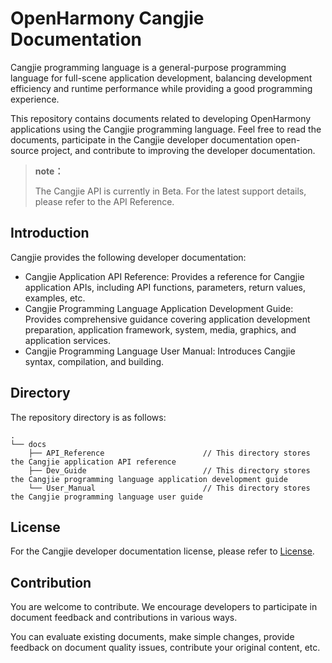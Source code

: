 # OpenHarmony Cangjie Documentation

Cangjie programming language is a general-purpose programming language for full-scene application development, balancing development efficiency and runtime performance while providing a good programming experience.

This repository contains documents related to developing OpenHarmony applications using the Cangjie programming language. Feel free to read the documents, participate in the Cangjie developer documentation open-source project, and contribute to improving the developer documentation.

> **note：**
>
> The Cangjie API is currently in Beta. For the latest support details, please refer to the API Reference. 

## Introduction

Cangjie provides the following developer documentation:

- Cangjie Application API Reference: Provides a reference for Cangjie application APIs, including API functions, parameters, return values, examples, etc.
- Cangjie Programming Language Application Development Guide: Provides comprehensive guidance covering application development preparation, application framework, system, media, graphics, and application services.
- Cangjie Programming Language User Manual: Introduces Cangjie syntax, compilation, and building.

## Directory

The repository directory is as follows:

```text
.
└── docs
    ├── API_Reference                      // This directory stores the Cangjie application API reference
    ├── Dev_Guide                          // This directory stores the Cangjie programming language application development guide
    └── User_Manual                        // This directory stores the Cangjie programming language user guide
```

## License

For the Cangjie developer documentation license, please refer to [License](./LICENSE).

## Contribution

You are welcome to contribute. We encourage developers to participate in document feedback and contributions in various ways.

You can evaluate existing documents, make simple changes, provide feedback on document quality issues, contribute your original content, etc.
